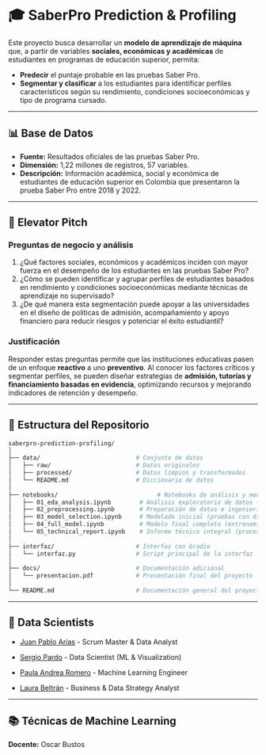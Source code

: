 # 🎓 SaberPro Prediction & Profiling

Este proyecto busca desarrollar un **modelo de aprendizaje de máquina** que, a partir de variables **sociales, económicas y académicas** de estudiantes en programas de educación superior, permita:

- **Predecir** el puntaje probable en las pruebas Saber Pro.  
- **Segmentar y clasificar** a los estudiantes para identificar perfiles característicos según su rendimiento, condiciones socioeconómicas y tipo de programa cursado.  

---

## 📊 Base de Datos

- **Fuente:** Resultados oficiales de las pruebas Saber Pro.  
- **Dimensión:** 1,22 millones de registros, 57 variables.  
- **Descripción:** Información académica, social y económica de estudiantes de educación superior en Colombia que presentaron la prueba Saber Pro entre 2018 y 2022.  

---

## 🚀 Elevator Pitch  

### Preguntas de negocio y análisis
1. ¿Qué factores sociales, económicos y académicos inciden con mayor fuerza en el desempeño de los estudiantes en las pruebas Saber Pro?  
2. ¿Cómo se pueden identificar y agrupar perfiles de estudiantes basados en rendimiento y condiciones socioeconómicas mediante técnicas de aprendizaje no supervisado?  
3. ¿De qué manera esta segmentación puede apoyar a las universidades en el diseño de políticas de admisión, acompañamiento y apoyo financiero para reducir riesgos y potenciar el éxito estudiantil?  

### Justificación
Responder estas preguntas permite que las instituciones educativas pasen de un enfoque **reactivo** a uno **preventivo**. Al conocer los factores críticos y segmentar perfiles, se pueden diseñar estrategias de **admisión, tutorías y financiamiento basadas en evidencia**, optimizando recursos y mejorando indicadores de retención y desempeño.  

---

## 📁 Estructura del Repositorio  

```bash
saberpro-prediction-profiling/
│
├── data/                           # Conjunto de datos
│   ├── raw/                        # Datos originales
│   ├── processed/                  # Datos limpios y transformados
│   └── README.md                   # Diccionario de datos
│
├── notebooks/                            # Notebooks de análisis y modelado
│   ├── 01_eda_analysis.ipynb        # Análisis exploratorio de datos (EDA)
│   ├── 02_preprocessing.ipynb       # Preparación de datos e ingeniería de características
│   ├── 03_model_selection.ipynb     # Modelado inicial (pruebas con diferentes algoritmos)
│   ├── 04_full_model.ipynb          # Modelo final completo (entrenamiento y validación)
│   └── 05_technical_report.ipynb    # Informe técnico integral (proceso completo en un único notebook)
│
├── interfaz/                       # Interfaz con Gradio
│   └── interfaz.py                 # Script principal de la interfaz
│
├── docs/                           # Documentación adicional
│   └── presentacion.pdf            # Presentación final del proyecto
│
└── README.md                       # Documentación general del proyecto
```

---

## 👥 Data Scientists  


- [Juan Pablo Arias](https://github.com/JuanPabloArias) - Scrum Master & Data Analyst

- [Sergio Pardo](https://github.com/SergioPardoHurtado) - Data Scientist (ML & Visualization)

- [Paula Andrea Romero](https://github.com/Andyy870)  - Machine Learning Engineer

- [Laura Beltrán](https://github.com/Andyy870) - Business & Data Strategy Analyst

---

## 📚 Técnicas de Machine Learning  
**Docente:** Oscar Bustos  
